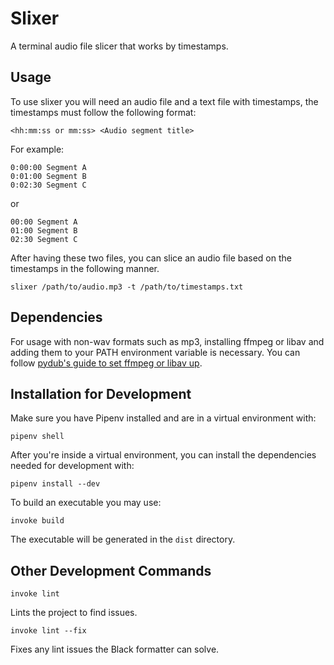 # Slixer

A terminal audio file slicer that works by timestamps.

## Usage

To use slixer you will need an audio file and a text file with timestamps, the timestamps must follow the following format:

```
<hh:mm:ss or mm:ss> <Audio segment title>
```

For example:

```
0:00:00 Segment A
0:01:00 Segment B
0:02:30 Segment C
```

or

```
00:00 Segment A
01:00 Segment B
02:30 Segment C
```

After having these two files, you can slice an audio file based on the timestamps in the following manner.

`slixer /path/to/audio.mp3 -t /path/to/timestamps.txt`

## Dependencies

For usage with non-wav formats such as mp3, installing ffmpeg or libav and adding them to your PATH environment variable is necessary. You can follow [pydub's guide to set ffmpeg or libav up](https://github.com/jiaaro/pydub?tab=readme-ov-file#getting-ffmpeg-set-up).

## Installation for Development

Make sure you have Pipenv installed and are in a virtual environment with:

```pipenv shell```

After you're inside a virtual environment, you can install the dependencies needed for development with:

```pipenv install --dev```

To build an executable you may use:

```invoke build```

The executable will be generated in the `dist` directory.

## Other Development Commands

```invoke lint```

Lints the project to find issues.

```invoke lint --fix```

Fixes any lint issues the Black formatter can solve.
